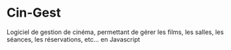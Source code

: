 # Cin-Gest
Logiciel de gestion de cinéma, permettant de gérer les films, les salles, les séances, les réservations, etc... en Javascript
